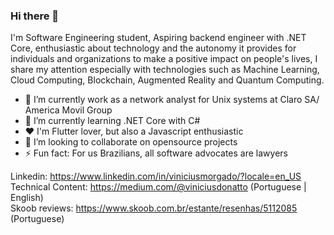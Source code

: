 ### Hi there 👋

I'm Software Engineering student, Aspiring backend engineer with .NET Core, enthusiastic about technology and the autonomy it provides for individuals and organizations to make a positive impact on people's lives, I share my attention especially with technologies such as Machine Learning, Cloud Computing, Blockchain, Augmented Reality and Quantum Computing.

- 🔭 I’m currently work as a network analyst for Unix systems at Claro SA/ America Movil Group
- 🌱 I’m currently learning .NET Core with C#
- ❤️ I'm Flutter lover, but also a Javascript enthusiastic
- 👯 I’m looking to collaborate on opensource projects
- ⚡ Fun fact: For us Brazilians, all software advocates are lawyers

Linkedin: https://www.linkedin.com/in/viniciusmorgado/?locale=en_US<br>
Technical Content: https://medium.com/@viniciusdonatto (Portuguese | English)<br>
Skoob reviews: https://www.skoob.com.br/estante/resenhas/5112085 (Portuguese)<br>

<!--

- 🤔 I’m looking for help with ...
- 💬 Ask me about ...
- 📫 How to reach me: ...
- 😄 Pronouns: ...

-->
